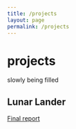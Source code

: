```yaml
---
title: /projects
layout: page
permalink: /projects
---
```


# projects

slowly being filled

## Lunar Lander
[Final report](../_docs/rl_project2.pdf)